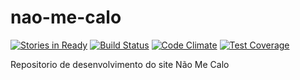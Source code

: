 # nao-me-calo
[![Stories in Ready](https://badge.waffle.io/aceleradora-TW/nao-me-calo.svg?label=ready&title=Ready)](http://waffle.io/aceleradora-TW/nao-me-calo)
[![Build Status](https://snap-ci.com/aceleradora-TW/nao-me-calo/branch/master/build_image)](https://snap-ci.com/aceleradora-TW/nao-me-calo/branch/master)
[![Code Climate](https://codeclimate.com/github/aceleradora-TW/nao-me-calo/badges/gpa.svg)](https://codeclimate.com/github/aceleradora-TW/nao-me-calo)
[![Test Coverage](https://codeclimate.com/github/aceleradora-TW/nao-me-calo/badges/coverage.svg)](https://codeclimate.com/github/aceleradora-TW/nao-me-calo/coverage)

Repositorio de desenvolvimento do site Não Me Calo
